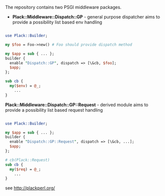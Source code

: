The repository contains two PSGI middleware packages.

- <b>Plack::Middleware::Dispatch::GP</b> - general purpose dispatcher aims to provide a possibility list based env handling

```perl

use Plack::Builder;

my $foo = Foo->new() # Foo should provide dispatch method

my $app = sub { ... };
builder {
  enable "Dispatch::GP", dispatch => [\&cb, $foo];
  $app;
};

sub cb {
  my($env) = @_;
    ...
}

```

<b>Plack::Middleware::Dispatch::GP::Request</b> - derived module aims to provide a possibility list based request handling

```perl

use Plack::Builder;

my $app = sub { ... };
builder {
  enable "Dispatch::GP::Request", dispatch => [\&cb, ...];
  $app;
};

# cb(Plack::Request)
sub cb {
  my($req) = @_;
    ...
}

```

see http://plackperl.org/
